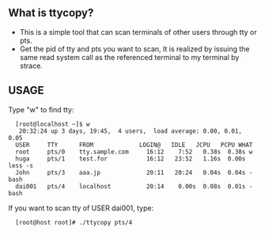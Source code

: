 What is ttycopy?
-----
+ This is a simple tool that can scan terminals of other users through tty or pts.
+ Get the pid of tty and pts you want to scan,
It is realized by issuing the same read system call as the referenced terminal to my terminal by strace.

USAGE
-----

Type "w" to find tty:
```
  [root@localhost ~]$ w
   20:32:24 up 3 days, 19:45,  4 users,  load average: 0.00, 0.01, 0.05
  USER     TTY      FROM             LOGIN@   IDLE   JCPU   PCPU WHAT
  root     pts/0    tty.sample.com     16:12    7:52   0.38s  0.38s w
  huga     pts/1    test.for           16:12   23:52   1.16s  0.00s less -s
  John     pts/3    aaa.jp             20:11   20:24   0.04s  0.04s -bash
  dai001   pts/4    localhost          20:14    0.00s  0.08s  0.01s -bash
```

If you want to scan tty of USER dai001, type:
```
  [root@host root]# ./ttycopy pts/4
```